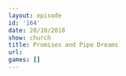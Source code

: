 ```yaml
---
layout: episode
id: '164'
date: 28/10/2018
show: church
title: Promises and Pipe Dreams
url: 
games: []
---
```

